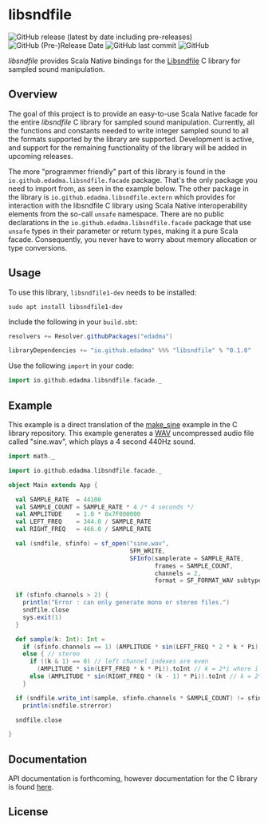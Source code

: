 libsndfile
==========

![GitHub release (latest by date including pre-releases)](https://img.shields.io/github/v/release/edadma/libsndfile?include_prereleases) ![GitHub (Pre-)Release Date](https://img.shields.io/github/release-date-pre/edadma/libsndfile) ![GitHub last commit](https://img.shields.io/github/last-commit/edadma/libsndfile) ![GitHub](https://img.shields.io/github/license/edadma/libsndfile)

*libsndfile* provides Scala Native bindings for the [Libsndfile](https://tiswww.cwru.edu/php/chet/libsndfile/rltop.html) C library for sampled sound manipulation.

Overview
--------

The goal of this project is to provide an easy-to-use Scala Native facade for the entire *libsndfile* C library for sampled sound manipulation.  Currently, all the functions and constants needed to write integer sampled sound to all the formats supported by the library are supported.  Development is active, and support for the remaining functionality of the library will be added in upcoming releases.

The more "programmer friendly" part of this library is found in the `io.github.edadma.libsndfile.facade` package.  That's the only package you need to import from, as seen in the example below.  The other package in the library is `io.github.edadma.libsndfile.extern` which provides for interaction with the libsndfile C library using Scala Native interoperability elements from the so-call `unsafe` namespace.  There are no public declarations in the `io.github.edadma.libsndfile.facade` package that use `unsafe` types in their parameter or return types, making it a pure Scala facade.  Consequently, you never have to worry about memory allocation or type conversions.

Usage
-----

To use this library, `libsndfile1-dev` needs to be installed:

```shell
sudo apt install libsndfile1-dev
```

Include the following in your `build.sbt`:

```scala
resolvers += Resolver.githubPackages("edadma")

libraryDependencies += "io.github.edadma" %%% "libsndfile" % "0.1.0"
```

Use the following `import` in your code:

```scala
import io.github.edadma.libsndfile.facade._
```

Example
-------

This example is a direct translation of the [make_sine](https://github.com/libsndfile/libsndfile/blob/master/examples/make_sine.c) example in the C library repository.  This example generates a [WAV](https://en.wikipedia.org/wiki/WAV) uncompressed audio file called "sine.wav", which plays a 4 second 440Hz sound.

```scala
import math._

import io.github.edadma.libsndfile.facade._

object Main extends App {

  val SAMPLE_RATE  = 44100
  val SAMPLE_COUNT = SAMPLE_RATE * 4 /* 4 seconds */
  val AMPLITUDE    = 1.0 * 0x7F000000
  val LEFT_FREQ    = 344.0 / SAMPLE_RATE
  val RIGHT_FREQ   = 466.0 / SAMPLE_RATE

  val (sndfile, sfinfo) = sf_open("sine.wav",
                                  SFM_WRITE,
                                  SFInfo(samplerate = SAMPLE_RATE,
                                         frames = SAMPLE_COUNT,
                                         channels = 2,
                                         format = SF_FORMAT_WAV subtype SF_FORMAT_PCM_24))

  if (sfinfo.channels > 2) {
    println("Error : can only generate mono or stereo files.")
    sndfile.close
    sys.exit(1)
  }

  def sample(k: Int): Int =
    if (sfinfo.channels == 1) (AMPLITUDE * sin(LEFT_FREQ * 2 * k * Pi)).toInt
    else { // stereo
      if ((k & 1) == 0) // left channel indexes are even
        (AMPLITUDE * sin(LEFT_FREQ * k * Pi)).toInt // k = 2*i where i is the right channel sample
      else (AMPLITUDE * sin(RIGHT_FREQ * (k - 1) * Pi)).toInt // k = 2*i + 1 where i is the left channel sample
    }

  if (sndfile.write_int(sample, sfinfo.channels * SAMPLE_COUNT) != sfinfo.channels * SAMPLE_COUNT)
    println(sndfile.strerror)

  sndfile.close

}
```

Documentation
-------------

API documentation is forthcoming, however documentation for the C library is found [here](http://libsndfile.github.io/libsndfile/api.html).

License
-------
